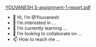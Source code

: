 [YOUVANESH S-assignment-1-report.pdf](https://github.com/Youvanesh/Youvanesh/files/9740976/YOUVANESH.S-assignment-1-report.pdf)
- 👋 Hi, I’m @Youvanesh
- 👀 I’m interested in ...
- 🌱 I’m currently learning ...
- 💞️ I’m looking to collaborate on ...
- 📫 How to reach me ...

<!---
Youvanesh/Youvanesh is a ✨ special ✨ repository because its `README.md` (this file) appears on your GitHub profile.
You can click the Preview link to take a look at your changes.
--->
